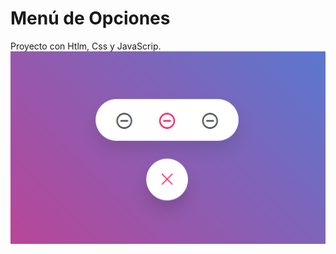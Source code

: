 #  Menú de Opciones
Proyecto con Htlm, Css y JavaScrip.
![Image text](assets/img/ronal-mendoza-menu-de-opcines.png)

